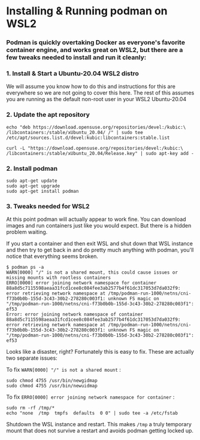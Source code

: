 # Installing & Running podman on WSL2

### Podman is quickly overtaking Docker as everyone's favorite container engine, and works great on WSL2, but there are a few tweaks needed to install and run it cleanly:

### 1. Install & Start a Ubuntu-20.04 WSL2 distro
We will assume you know how to do this and instructions for this are everywhere so we are not going to cover this here.  The rest of this assumes you are running as the default non-root user in your WSL2 Ubuntu-20.04

### 2. Update the apt repository
```
echo "deb https://download.opensuse.org/repositories/devel:/kubic:\
/libcontainers:/stable/xUbuntu_20.04/ /" | sudo tee /etc/apt/sources.list.d/devel:kubic:libcontainers:stable.list

curl -L "https://download.opensuse.org/repositories/devel:/kubic:\
/libcontainers:/stable/xUbuntu_20.04/Release.key" | sudo apt-key add -
```
### 2. Install podman
```
sudo apt-get update
sudo apt-get upgrade
sudo apt-get install podman
```
### 3. Tweaks needed for  WSL2
At this point podman will actually appear to work fine.  You can download images and run containers just like you would expect.  But there is a hidden problem waiting.

If you start a container and then exit WSL and shut down that WSL instance and then try to get back in and do pretty much anything with podman, you'll notice that everything seems broken.  

```
$ podman ps -a
WARN[0000] "/" is not a shared mount, this could cause issues or missing mounts with rootless containers
ERRO[0000] error joining network namespace for container 88a8d5c7115598aeaa31fcd1cee8c084fee3ab2577b4f61dc317053d7da032f9: error retrieving network namespace at /tmp/podman-run-1000/netns/cni-f73b0b0b-155d-3c43-30b2-278280c003f1: unknown FS magic on "/tmp/podman-run-1000/netns/cni-f73b0b0b-155d-3c43-30b2-278280c003f1": ef53
Error: error joining network namespace of container 88a8d5c7115598aeaa31fcd1cee8c084fee3ab2577b4f61dc317053d7da032f9: error retrieving network namespace at /tmp/podman-run-1000/netns/cni-f73b0b0b-155d-3c43-30b2-278280c003f1: unknown FS magic on "/tmp/podman-run-1000/netns/cni-f73b0b0b-155d-3c43-30b2-278280c003f1": ef53
```
Looks like a disaster, right?  Fortunately this is easy to fix.  These are actually two separate issues:

To fix `WARN[0000] "/" is not a shared mount` :
```
sudo chmod 4755 /usr/bin/newgidmap
sudo chmod 4755 /usr/bin/newuidmap
```
To fix `ERRO[0000] error joining network namespace for container` :
```
sudo rm -rf /tmp/*
echo "none  /tmp  tmpfs  defaults  0 0" | sudo tee -a /etc/fstab
```
Shutdown the WSL instance and restart.  This makes `/tmp` a truly temporary mount that does not survive a restart and avoids podman getting locked up.
